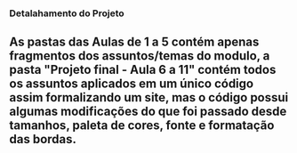### Detalahamento do Projeto

## As pastas das Aulas de 1 a 5 contém apenas fragmentos dos assuntos/temas do modulo, a pasta "Projeto final - Aula 6 a 11" contém todos os assuntos aplicados em um único código assim formalizando um site, mas o código possui algumas modificações do que foi passado desde tamanhos, paleta de cores, fonte e formatação das bordas.
